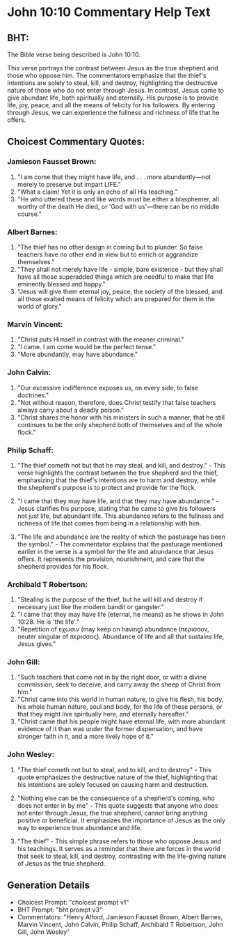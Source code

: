 # John 10:10 Commentary Help Text

## BHT:
The Bible verse being described is John 10:10.

This verse portrays the contrast between Jesus as the true shepherd and those who oppose him. The commentators emphasize that the thief's intentions are solely to steal, kill, and destroy, highlighting the destructive nature of those who do not enter through Jesus. In contrast, Jesus came to give abundant life, both spiritually and eternally. His purpose is to provide life, joy, peace, and all the means of felicity for his followers. By entering through Jesus, we can experience the fullness and richness of life that he offers.

## Choicest Commentary Quotes:
### Jamieson Fausset Brown:
1. "I am come that they might have life, and . . . more abundantly—not merely to preserve but impart LIFE." 
2. "What a claim! Yet it is only an echo of all His teaching." 
3. "He who uttered these and like words must be either a blasphemer, all worthy of the death He died, or 'God with us'—there can be no middle course."

### Albert Barnes:
1. "The thief has no other design in coming but to plunder. So false teachers have no other end in view but to enrich or aggrandize themselves."
2. "They shall not merely have life - simple, bare existence - but they shall have all those superadded things which are needful to make that life eminently blessed and happy."
3. "Jesus will give them eternal joy, peace, the society of the blessed, and all those exalted means of felicity which are prepared for them in the world of glory."

### Marvin Vincent:
1. "Christ puts Himself in contrast with the meaner criminal."
2. "I came. I am come would be the perfect tense."
3. "More abundantly, may have abundance."

### John Calvin:
1. "Our excessive indifference exposes us, on every side, to false doctrines."
2. "Not without reason, therefore, does Christ testify that false teachers always carry about a deadly poison."
3. "Christ shares the honor with his ministers in such a manner, that he still continues to be the only shepherd both of themselves and of the whole flock."

### Philip Schaff:
1. "The thief cometh not but that he may steal, and kill, and destroy." - This verse highlights the contrast between the true shepherd and the thief, emphasizing that the thief's intentions are to harm and destroy, while the shepherd's purpose is to protect and provide for the flock.

2. "I came that they may have life, and that they may have abundance." - Jesus clarifies his purpose, stating that he came to give his followers not just life, but abundant life. This abundance refers to the fullness and richness of life that comes from being in a relationship with him.

3. "The life and abundance are the reality of which the pasturage has been the symbol." - The commentator explains that the pasturage mentioned earlier in the verse is a symbol for the life and abundance that Jesus offers. It represents the provision, nourishment, and care that the shepherd provides for his flock.

### Archibald T Robertson:
1. "Stealing is the purpose of the thief, but he will kill and destroy if necessary just like the modern bandit or gangster."
2. "I came that they may have life (eternal, he means) as he shows in John 10:28. He is 'the life'."
3. "Repetition of εχωσιν (may keep on having) abundance (περισσον, neuter singular of περισσος). Abundance of life and all that sustains life, Jesus gives."

### John Gill:
1. "Such teachers that come not in by the right door, or with a divine commission, seek to deceive, and carry away the sheep of Christ from him."
2. "Christ came into this world in human nature, to give his flesh, his body, his whole human nature, soul and body, for the life of these persons, or that they might live spiritually here, and eternally hereafter."
3. "Christ came that his people might have eternal life, with more abundant evidence of it than was under the former dispensation, and have stronger faith in it, and a more lively hope of it."

### John Wesley:
1. "The thief cometh not but to steal, and to kill, and to destroy" - This quote emphasizes the destructive nature of the thief, highlighting that his intentions are solely focused on causing harm and destruction.

2. "Nothing else can be the consequence of a shepherd's coming, who does not enter in by me" - This quote suggests that anyone who does not enter through Jesus, the true shepherd, cannot bring anything positive or beneficial. It emphasizes the importance of Jesus as the only way to experience true abundance and life.

3. "The thief" - This simple phrase refers to those who oppose Jesus and his teachings. It serves as a reminder that there are forces in the world that seek to steal, kill, and destroy, contrasting with the life-giving nature of Jesus as the true shepherd.


## Generation Details
- Choicest Prompt: "choicest prompt v1"
- BHT Prompt: "bht prompt v3"
- Commentators: "Henry Alford, Jamieson Fausset Brown, Albert Barnes, Marvin Vincent, John Calvin, Philip Schaff, Archibald T Robertson, John Gill, John Wesley"

